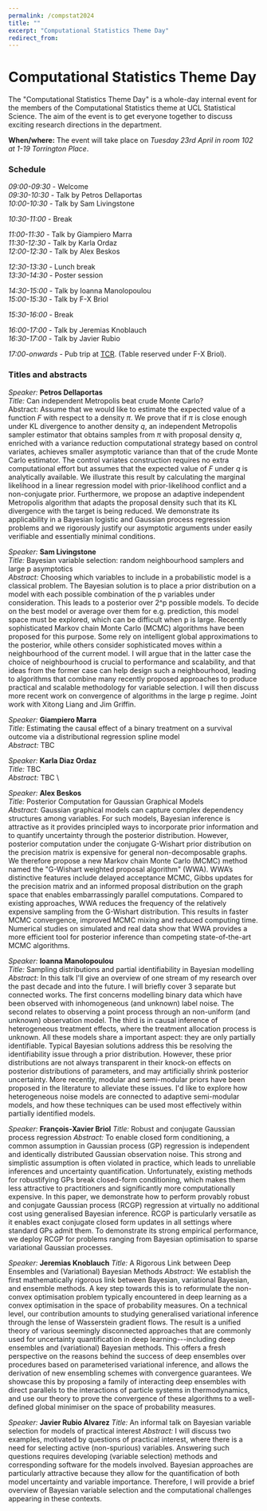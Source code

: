 ```yaml
---
permalink: /compstat2024
title: ""
excerpt: "Computational Statistics Theme Day"
redirect_from: 
---
```


# Computational Statistics Theme Day

The "Computational Statistics Theme Day" is a whole-day internal event for the members of the Computational Statistics theme at UCL Statistical Science. The aim of the event is to get everyone together to discuss exciting research directions in the department.

**When/where:** The event will take place on **Tuesday 23rd April* in *room 102 at 1-19 Torrington Place**.

### Schedule

*09:00-09:30* - Welcome \
*09:30-10:30* -	Talk by Petros Dellaportas \
*10:00-10:30* -	Talk by Sam Livingstone 

*10:30-11:00*	- Break

*11:00-11:30* - Talk by Giampiero Marra \
*11:30-12:30*	- Talk by Karla Ordaz \
*12:00-12:30* -  Talk by Alex Beskos 

*12:30-13:30* - Lunch break \
*13:30-14:30*	- Poster session 

*14:30-15:00*	- Talk by Ioanna Manolopoulou \
*15:00-15:30*	- Talk by F-X Briol 

*15:30-16:00*	- Break 

*16:00-17:00*	- Talk by Jeremias Knoblauch \
*16:30-17:00*	- Talk by Javier Rubio 

*17:00-onwards* - Pub trip at [TCR](https://bartcr.com). (Table reserved under F-X Briol).

### Titles and abstracts

*Speaker:* **Petros Dellaportas**\
*Title:*  Can independent Metropolis beat crude Monte Carlo? \
Abstract: Assume that we would like to estimate the expected value of a function $F$ with respect to a density $\pi$.  We prove that if $\pi$ is close enough under KL divergence to another density $q$, an independent Metropolis sampler estimator that obtains samples from $\pi$ with proposal density $q$, enriched with a variance reduction computational strategy based on control variates, achieves smaller asymptotic variance than that of the crude Monte Carlo estimator. The control variates construction requires no extra computational effort but assumes that the expected value of $F$ under $q$ is analytically available. We illustrate this  result by calculating the marginal likelihood in a linear regression model with  prior-likelihood conflict and a non-conjugate prior. Furthermore, we propose an adaptive independent Metropolis algorithm that adapts the proposal density such that its KL divergence with the target is being reduced. We demonstrate its applicability in a Bayesian logistic and Gaussian process regression problems and we rigorously justify our asymptotic arguments under  easily verifiable and essentially minimal conditions.

*Speaker:* **Sam Livingstone** \
*Title:* Bayesian variable selection: random neighbourhood samplers and large p asymptotics \
*Abstract:* Choosing which variables to include in a probabilistic model is a classical problem. The Bayesian solution is to place a prior distribution on a model with each possible combination of the p variables under consideration. This leads to a posterior over 2^p possible models. To decide on the best model or average over them for e.g. prediction, this model space must be explored, which can be difficult when p is large. Recently sophisticated Markov chain Monte Carlo (MCMC) algorithms have been proposed for this purpose. Some rely on intelligent global approximations to the posterior, while others consider sophisticated moves within a neighbourhood of the current model. I will argue that in the latter case the choice of neighbourhood is crucial to performance and scalability, and that ideas from the former case can help design such a neighbourhood, leading to algorithms that combine many recently proposed approaches to produce practical and scalable methodology for variable selection. I will then discuss more recent work on convergence of algorithms in the large p regime. Joint work with Xitong Liang and Jim Griffin.

*Speaker:* **Giampiero Marra** \
*Title:* Estimating the causal effect of a binary treatment on a survival outcome via a distributional regression spline model \
*Abstract:* TBC

*Speaker:* **Karla Diaz Ordaz** \
*Title:* TBC \
*Abstract:* TBC \

*Speaker:* **Alex Beskos** \
*Title:* Posterior Computation for Gaussian Graphical Models \
*Abstract:*  Gaussian graphical models can capture complex dependency structures among variables. For such models, Bayesian inference is attractive as it provides principled ways to incorporate prior information and to quantify uncertainty through the posterior distribution. However, posterior computation under the conjugate G-Wishart prior distribution on the precision matrix is expensive for general non-decomposable graphs. We therefore propose a new Markov chain Monte Carlo (MCMC) method named the "G-Wishart weighted proposal algorithm" (WWA). WWA’s distinctive features include delayed acceptance MCMC, Gibbs updates for the precision matrix and an informed proposal distribution on the graph space that enables embarrassingly parallel computations. Compared to existing approaches, WWA reduces the frequency of the relatively expensive sampling from the G-Wishart distribution. This results in faster MCMC convergence, improved MCMC mixing and reduced computing time. Numerical studies on simulated and real data show that WWA provides a more efficient tool for posterior inference than competing state-of-the-art MCMC algorithms. 

*Speaker:* **Ioanna Manolopoulou** \
*Title:* Sampling distributions and partial identifiability in Bayesian modelling \
*Abstract:* In this talk I'll give an overview of one stream of my research over the past decade and into the future. I will briefly cover 3 separate but connected works. The first concerns modelling binary data which have been observed with inhomogeneous (and unknown) label noise. The second relates to observing a point process through an non-uniform (and unknown) observation model. The third is in causal inference of heterogeneous treatment effects, where the treatment allocation process is unknown. All these models share a important aspect: they are only partially identifiable. Typical Bayesian solutions  address this be resolving the identifiability issue through a prior distribution. However, these prior distributions are not always transparent in their knock-on effects on posterior distributions of parameters, and may artificially shrink posterior uncertainty. More recently, modular and semi-modular priors have been proposed in the literature to alleviate these issues. I'd like to explore how heterogeneous noise models are connected to adaptive semi-modular models, and how these techniques can be used most effectively within partially identified models. 

*Speaker:* **François-Xavier Briol**
*Title:* Robust and conjugate Gaussian process regression
*Abstract:* To enable closed form conditioning, a common assumption in Gaussian process (GP) regression is independent and identically distributed Gaussian observation noise. This strong and simplistic assumption is often violated in practice, which leads to unreliable inferences and uncertainty quantification. Unfortunately, existing methods for robustifying GPs break closed-form conditioning, which makes them less attractive to practitioners and significantly more computationally expensive. In this paper, we demonstrate how to perform provably robust and conjugate Gaussian process (RCGP) regression at virtually no additional cost using generalised Bayesian inference. RCGP is particularly versatile as it enables exact conjugate closed form updates in all settings where standard GPs admit them. To demonstrate its strong empirical performance, we deploy RCGP for problems ranging from Bayesian optimisation to sparse variational Gaussian processes.

*Speaker:* **Jeremias Knoblauch**
*Title:* A Rigorous Link between Deep Ensembles and (Variational) Bayesian Methods
*Abstract:* We establish the first mathematically rigorous link between Bayesian, variational Bayesian, and ensemble methods. A key step towards this is to reformulate the non-convex optimisation problem typically encountered in deep learning as a convex optimisation in the space of probability measures. On a technical level, our contribution amounts to studying generalised variational inference through the lense of Wasserstein gradient flows. The result is a unified theory of various seemingly disconnected approaches that are commonly used for uncertainty quantification in deep learning---including deep ensembles and (variational) Bayesian methods. This offers a fresh perspective on the reasons behind the success of deep ensembles over procedures based on parameterised variational inference, and allows the derivation of new ensembling schemes with convergence guarantees. We showcase this by proposing a family of interacting deep ensembles with direct parallels to the interactions of particle systems in thermodynamics, and use our theory to prove the convergence of these algorithms to a well-defined global minimiser on the space of probability measures. 

*Speaker:* **Javier Rubio Alvarez**
*Title:* An informal talk on Bayesian variable selection for models of practical interest 
*Abstract:* I will discuss two examples, motivated by questions of practical interest, where there is a need for selecting active (non-spurious) variables. Answering such questions requires developing (variable selection) methods and corresponding software for the models involved. Bayesian approaches are particularly attractive because they allow for the quantification of both model uncertainty and variable importance.  Therefore, I will provide a brief overview of Bayesian variable selection and the computational challenges appearing in these contexts.

